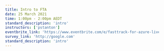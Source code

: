 ```yaml
---
title: Intro to FTA
date: 25 March 2021
time: 1:00pm - 2:00pm AEDT
standard_description: 'intro'
instructors: ['pstanton']
eventbrite_link: 'https://www.eventbrite.com/e/fasttrack-for-azure-live-emea-reliability-registration-141869344027?keep_tld=1'
survey_link: 'http://google.com'
standard_description: 'intro'
---
```


